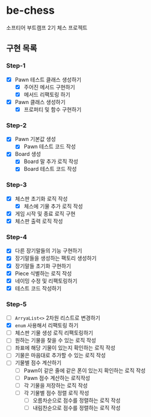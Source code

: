 # be-chess
소프티어 부트캠프 2기 체스 프로젝트

## 구현 목록
### Step-1
- [x] Pawn 테스트 클래스 생성하기
  - [x] 주어진 메서드 구현하기 
  - [x] 메서드 리팩토링 하기 
- [x] Pawn 클래스 생성하기 
  - [x] 프로퍼티 및 함수 구현하기
### Step-2
- [x] Pawn 기본값 생성
  - [x] Pawn 테스트 코드 작성
- [x] Board 생성
  - [x] Board 말 추가 로직 작성
  - [x] Board 테스트 코드 작성
### Step-3
- [x] 체스판 초기화 로직 작성
  - [x] 체스에 기물 추가 로직 작성
- [x] 게임 시작 및 종료 로직 구현
- [x] 체스판 출력 로직 작성
### Step-4
- [X] 다른 장기말들의 기능 구현하기 
- [X] 장기말들을 생성하는 팩토리 생성하기
- [X] 장기말들 초기화 구현하기
- [X] Piece 식별하는 로직 작성
- [X] 네이밍 수정 및 리팩토링하기
- [X] 테스트 코드 작성하기
### Step-5
- [ ] `ArryaList<>` 2차원 리스트로 변경하기
- [x] `enum` 사용해서 리팩토링 하기
- [ ] 체스판 기물 생성 로직 리팩토링하기 
- [ ] 원하는 기물을 찾을 수 있는 로직 작성
- [ ] 좌표에 해당 기물이 있는지 확인하는 로직 작성
- [ ] 기물은 마음대로 추가할 수 있는 로직 작성
- [ ] 기물별 점수 계산하기
  - [ ] Pawn이 같은 줄에 같은 폰이 있는지 확인하는 로직 작성
  - [ ] Pawn 점수 계산하는 로직작성
  - [ ] 각 기물을 저장하는 로직 작성 
  - [ ] 각 기물별 점수 정렬 로직 작성
    - [ ] 오름차순으로 점수를 정렬하는 로직 작성
    - [ ] 내림찬순으로 점수를 정렬하는 로직 작성